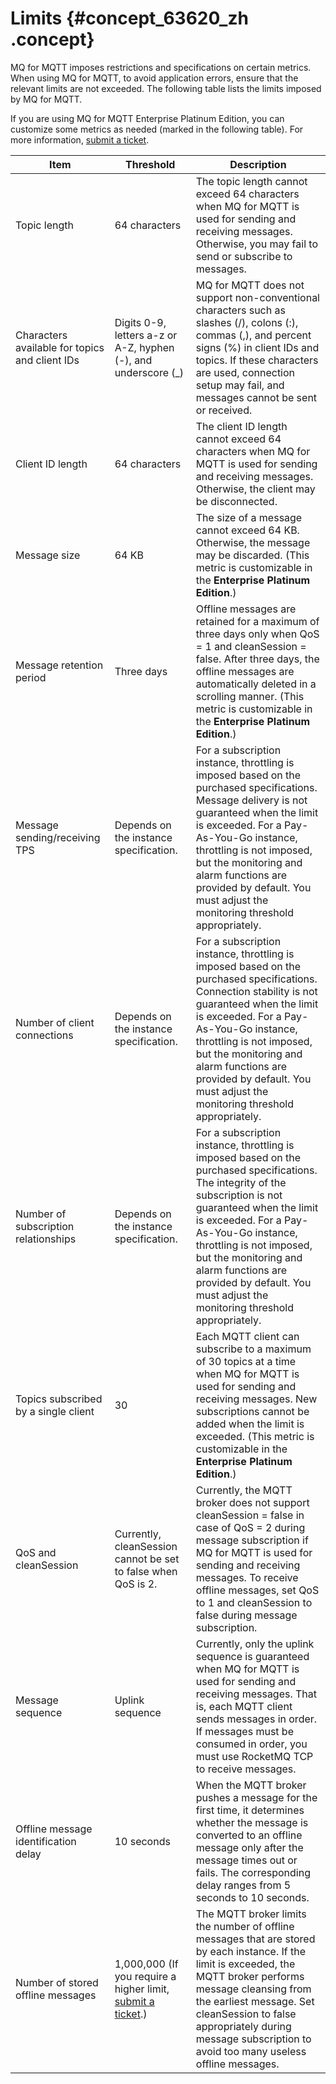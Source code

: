 # Limits {#concept_63620_zh .concept}

MQ for MQTT imposes restrictions and specifications on certain metrics. When using MQ for MQTT, to avoid application errors, ensure that the relevant limits are not exceeded. The following table lists the limits imposed by MQ for MQTT.

If you are using MQ for MQTT Enterprise Platinum Edition, you can customize some metrics as needed \(marked in the following table\). For more information, [submit a ticket](https://selfservice.console.aliyun.com/ticket/createIndex).

|Item|Threshold|Description|
|----|---------|-----------|
|Topic length|64 characters|The topic length cannot exceed 64 characters when MQ for MQTT is used for sending and receiving messages. Otherwise, you may fail to send or subscribe to messages.|
|Characters available for topics and client IDs|Digits 0-9, letters a-z or A-Z, hyphen \(-\), and underscore \(\_\)|MQ for MQTT does not support non-conventional characters such as slashes \(/\), colons \(:\), commas \(,\), and percent signs \(%\) in client IDs and topics. If these characters are used, connection setup may fail, and messages cannot be sent or received.|
|Client ID length|64 characters|The client ID length cannot exceed 64 characters when MQ for MQTT is used for sending and receiving messages. Otherwise, the client may be disconnected.|
|Message size|64 KB|The size of a message cannot exceed 64 KB. Otherwise, the message may be discarded. \(This metric is customizable in the **Enterprise Platinum Edition**.\)|
|Message retention period|Three days|Offline messages are retained for a maximum of three days only when QoS = 1 and cleanSession = false. After three days, the offline messages are automatically deleted in a scrolling manner. \(This metric is customizable in the **Enterprise Platinum Edition**.\)|
|Message sending/receiving TPS|Depends on the instance specification.|For a subscription instance, throttling is imposed based on the purchased specifications. Message delivery is not guaranteed when the limit is exceeded. For a Pay-As-You-Go instance, throttling is not imposed, but the monitoring and alarm functions are provided by default. You must adjust the monitoring threshold appropriately.|
|Number of client connections|Depends on the instance specification.|For a subscription instance, throttling is imposed based on the purchased specifications. Connection stability is not guaranteed when the limit is exceeded. For a Pay-As-You-Go instance, throttling is not imposed, but the monitoring and alarm functions are provided by default. You must adjust the monitoring threshold appropriately.|
|Number of subscription relationships|Depends on the instance specification.|For a subscription instance, throttling is imposed based on the purchased specifications. The integrity of the subscription is not guaranteed when the limit is exceeded. For a Pay-As-You-Go instance, throttling is not imposed, but the monitoring and alarm functions are provided by default. You must adjust the monitoring threshold appropriately.|
|Topics subscribed by a single client|30|Each MQTT client can subscribe to a maximum of 30 topics at a time when MQ for MQTT is used for sending and receiving messages. New subscriptions cannot be added when the limit is exceeded. \(This metric is customizable in the **Enterprise Platinum Edition**.\)|
|QoS and cleanSession|Currently, cleanSession cannot be set to false when QoS is 2.|Currently, the MQTT broker does not support cleanSession = false in case of QoS = 2 during message subscription if MQ for MQTT is used for sending and receiving messages. To receive offline messages, set QoS to 1 and cleanSession to false during message subscription.|
|Message sequence|Uplink sequence|Currently, only the uplink sequence is guaranteed when MQ for MQTT is used for sending and receiving messages. That is, each MQTT client sends messages in order. If messages must be consumed in order, you must use RocketMQ TCP to receive messages.|
|Offline message identification delay|10 seconds|When the MQTT broker pushes a message for the first time, it determines whether the message is converted to an offline message only after the message times out or fails. The corresponding delay ranges from 5 seconds to 10 seconds.|
|Number of stored offline messages|1,000,000 \(If you require a higher limit, [submit a ticket](https://selfservice.console.aliyun.com/ticket/createIndex).\)|The MQTT broker limits the number of offline messages that are stored by each instance. If the limit is exceeded, the MQTT broker performs message cleansing from the earliest message. Set cleanSession to false appropriately during message subscription to avoid too many useless offline messages.|

